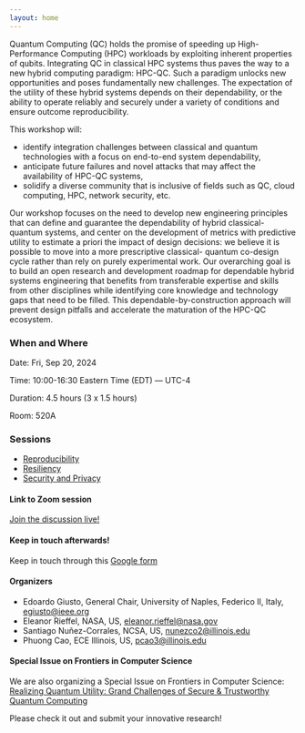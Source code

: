 ```yaml
---
layout: home
---
```

Quantum Computing (QC) holds the promise of speeding up High-Performance Computing (HPC) workloads by exploiting inherent properties of qubits. Integrating QC in classical HPC systems thus paves the way to a new hybrid computing paradigm: HPC-QC. Such a paradigm unlocks new opportunities and poses fundamentally new challenges. The expectation of the utility of these hybrid systems depends on their dependability, or the ability to operate reliably and securely under a variety of conditions and ensure outcome reproducibility.

This workshop will:
- identify integration challenges between classical and quantum technologies with a focus on end-to-end system dependability,
- anticipate future failures and novel attacks that may affect the availability of HPC-QC systems,
- solidify a diverse community that is inclusive of fields such as QC, cloud computing, HPC, network security, etc.

Our workshop focuses on the need to develop new engineering principles that can define and guarantee the dependability of hybrid classical-quantum systems, and center on the development of metrics with predictive utility to estimate a priori the impact of design decisions: we believe it is possible to move into a more prescriptive classical- quantum co-design cycle rather than rely on purely experimental work. Our overarching goal is to build an open research and development roadmap for dependable hybrid systems engineering that benefits from transferable expertise and skills from other disciplines while identifying core knowledge and technology gaps that need to be filled. This dependable-by-construction approach will prevent design pitfalls and accelerate the maturation of the HPC-QC ecosystem.

### When and Where
Date: Fri, Sep 20, 2024

Time: 10:00-16:30 Eastern Time (EDT) — UTC-4

Duration: 4.5 hours (3 x 1.5 hours)

Room: 520A

### Sessions
- [Reproducibility](/talks/talk1)
- [Resiliency](/talks/talk2)
- [Security and Privacy](/talks/talk3)


#### Link to Zoom session
[Join the discussion live!](https://us06web.zoom.us/j/82020007689?pwd=3jwLcNiv7VkDkq7jE9h4oxBcJtGeEu.1)

#### Keep in touch afterwards!
Keep in touch through this [Google form](https://go.ncsa.illinois.edu/dcqcse-qce2024)


#### Organizers
- Edoardo Giusto, General Chair, University of Naples, Federico II, Italy, [egiusto@ieee.org](mailto:egiusto@ieee.org)
- Eleanor Rieffel, NASA, US, [eleanor.rieffel@nasa.gov](mailto:eleanor.rieffel@nasa.gov)
- Santiago Nuñez-Corrales, NCSA, US, [nunezco2@illinois.edu](mailto:nunezco2@illinois.edu)
- Phuong Cao, ECE Illinois, US, [pcao3@illinois.edu](mailto:pcao3@illinois.edu)



#### Special Issue on Frontiers in Computer Science

We are also organizing a Special Issue on Frontiers in Computer Science: 
[Realizing Quantum Utility: Grand Challenges of Secure & Trustworthy Quantum Computing](https://www.frontiersin.org/research-topics/62535/realizing-quantum-utility-grand-challenges-of-secure-trustworthy-quantum-computing)

Please check it out and submit your innovative research!